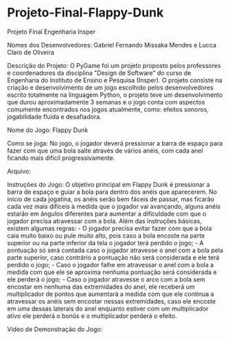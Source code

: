 # Projeto-Final-Flappy-Dunk
Projeto Final Engenharia Insper

Nomes dos Desenvolvedores: Gabriel Fernando Missaka Mendes e Lucca Claro de Oliveira

Descrição do Projeto: O PyGame foi um projeto proposto pelos professores e coordenadores da disciplina "Design de Software" do curso de Engenharia do Instituto de Ensino e Pesquisa (Insper). O projeto consiste na criação e desenvolvimento de um jogo escolhido pelos desenvolvedores escrito totalmente na linguagem Python, o projeto teve um desenvolvimento que durou aproximadamente 3 semanas e o jogo conta com aspectos comumente encontrados nos jogos atualmente, como: efeitos sonoros, jogabilidade fluida e desafiadora.

Nome do Jogo: Flappy Dunk

Como se joga: No jogo, o jogador deverá pressionar a barra de espaço para fazer com que uma bola salte através de vários anéis, com cada anel ficando mais difícil progressivamente.

Arquivo:

Instruções do Jogo: O objetivo principal em Flappy Dunk é pressionar a barra de espaço e guiar a bola para dentro dos anéis que aparecerem. No início de cada jogatina, os anéis serão bem fáceis de passar, mas ficarão cada vez mais difíceis à medida que o jogador vai avançando, alguns anéis estarão em ângulos diferentes para aumentar a dificuldade com que o jogador precisa atravessar com a bola. Além das instruções básicas, existem algumas regras:
    - O jogador precisa evitar fazer com que a bola caia muito baixo ou pule muito alto, pois caso a bola encoste na parte superior ou na parte inferior da tela o jogador terá perdido o jogo;
    - A pontuação só será contada caso o jogador atravesse o anel com a bola pela parte superior, caso contrário a pontuação não será considerada e ele terá perdido o jogo;
    - Caso o jogador falhe em atravessar o anel com a bola a medida com que ele se aproxima nenhuma pontuação será considerada e ele perderá o jogo;
    - Caso o jogador atravesse o arco com a bola sem encostar em nenhuma das extremidades do anel, ele receberá um multiplicador de pontos que aumentará a medida com que ele continua a atravessar os anéis sem encostar nessas extremidades, caso ele encoste em uma dessas laterais do anel enquanto estiver com um multiplicador ativo ele perderá o bonûs e o multiplicador perderá o efeito.

 Vídeo de Demonstração do Jogo: